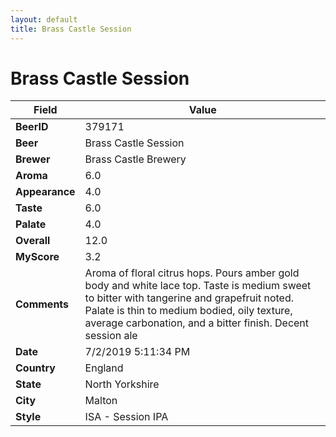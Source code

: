```yaml
---
layout: default
title: Brass Castle Session
---
```


# Brass Castle Session

| Field         | Value     |
|---------------|-----------|
| **BeerID** | 379171 |
| **Beer** | Brass Castle Session |
| **Brewer** | Brass Castle Brewery |
| **Aroma** | 6.0 |
| **Appearance** | 4.0 |
| **Taste** | 6.0 |
| **Palate** | 4.0 |
| **Overall** | 12.0 |
| **MyScore** | 3.2 |
| **Comments** | Aroma of floral citrus hops. Pours amber gold body and white lace top. Taste is medium sweet to bitter with tangerine and grapefruit noted. Palate is thin to medium bodied, oily texture, average carbonation, and a bitter finish. Decent session ale  |
| **Date** | 7/2/2019 5:11:34 PM |
| **Country** | England |
| **State** | North Yorkshire |
| **City** | Malton |
| **Style** | ISA - Session IPA |
